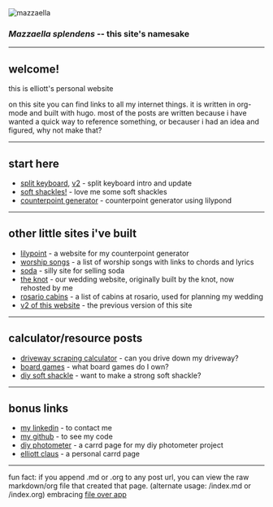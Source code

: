 <!-- elliott's personal website ![mazzaella](/svg/smallMazzEdgesColor.svg) -->
<!-- Google tag (gtag.js) -->
<script async src="https://www.googletagmanager.com/gtag/js?id=G-2YMZ21XB88"></script>
<script>
  window.dataLayer = window.dataLayer || [];
  function gtag(){dataLayer.push(arguments);}
  gtag('js', new Date());

  gtag('config', 'G-2YMZ21XB88');
</script>
<style>
/* Default (light mode) */
.theme-aware-image .light-mode {
  display: block;
}
.theme-aware-image .dark-mode {
  display: none;
}

body.darkmode .theme-aware-image .light-mode {
  display: none;
}
body.darkmode .theme-aware-image .dark-mode {
  display: block;
}
</style>
<div class="theme-aware-image">
  <img src="/svg/smallMazzEdgesColor.svg" alt="mazzaella" class="dark-mode">
  <img src="/svg/smallMazzInternalColor.svg" alt="mazzaella" class="light-mode">
</div>

### _Mazzaella splendens_ -- this site's namesake

---

## welcome!

this is elliott's personal website

on this site you can find links to all my internet things. it is written in org-mode and built with hugo. most of the
posts are written because i have wanted a quick way to reference something, or becauser i had an idea and figured, why
not make that?

---

## start here

-   [split keyboard](/posts/split-keyboard-v1/), [v2](/posts/split-keyboard-v2/) - split keyboard intro and update
-   [soft shackles!](/posts/soft-shackle-info/) - love me some soft shackles
-   [counterpoint generator](/posts/sheet-music-generator/) - counterpoint generator using lilypond

---

## other little sites i've built

-   [lilypoint](https://lilypoint.mazzaella.com/) - a website for my counterpoint generator
-   [worship songs](https://worship.mazzaella.com/) - a list of worship songs with links to chords and lyrics
-   [soda](https://soda.mazzaella.com/) - silly site for selling soda
-   [the knot](https://theknot.clausclan.com/) - our wedding website, originally built by the knot, now rehosted by me
-   [rosario cabins](https://rosario-cabins.clausclan.com/) - a list of cabins at rosario, used for planning my wedding
-   [v2 of this website](https://v2.mazzaella.com/) - the previous version of this site

---

## calculator/resource posts

-   [driveway scraping calculator](/posts/driveway-calculator/) - can you drive down my driveway?
-   [board games](/posts/board-games/) - what board games do I own?
-   [diy soft shackle](/posts/soft-shackle-how-to/) - want to make a strong soft shackle?

---

## bonus links

-   [my linkedin](https://www.linkedin.com/in/elliott-claus-075bb01b9/) - to contact me
-   [my github](https://github.com/emdashii) - to see my code
-   [diy photometer](https://diyphotometer.carrd.co/) - a carrd page for my diy photometer project
-   [elliott claus](https://elliottclaus.carrd.co/) - a personal carrd page

---

fun fact: if you append .md or .org to any post url, you can view the raw markdown/org file that created that page.
(alternate usage: /index.md or /index.org) embracing [file over app](https://x.com/kepano/status/1675626836821409792)
